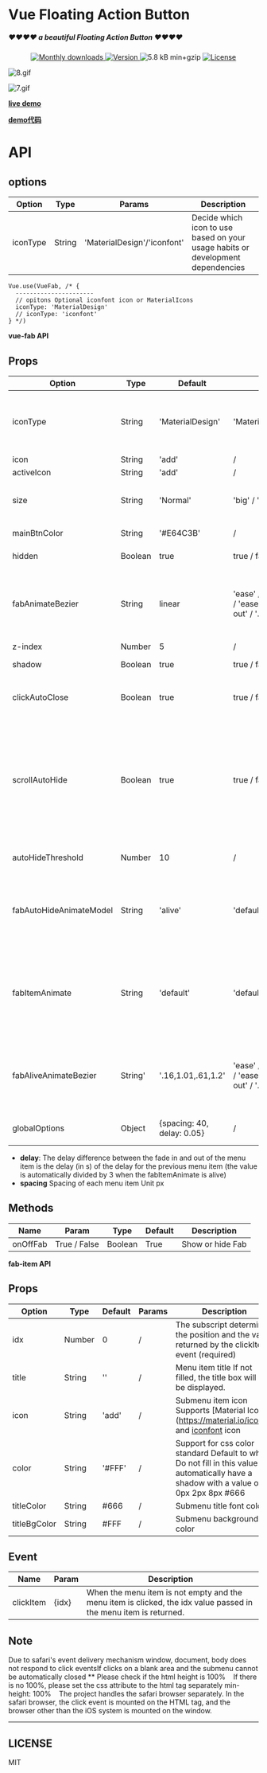 # Vue Floating Action Button

##### ❤❤❤❤ a beautiful Floating Action Button ❤❤❤❤

<p align="center">
	<a href="https://www.npmjs.com/package/vue-float-action-button">
		<img src="https://img.shields.io/npm/dm/vue-float-action-button.svg" alt="Monthly downloads">
	</a>
	<a href="https://www.npmjs.com/package/vue-float-action-button">
		<img src="https://img.shields.io/npm/v/vue-float-action-button.svg" alt="Version">
	</a>
	<img src="https://img.shields.io/badge/min+gzip-5.8_kB-blue.svg" alt="5.8 kB min+gzip">
  <a href="https://github.com/a62527776a/vue-floating-action-button/blob/master/LICENSE"><img
            src="https://img.shields.io/badge/license-MIT-brightgreen.svg" alt="License"></a>
  <br>
</p>

![8.gif](http://upload-images.jianshu.io/upload_images/5738345-8348ec8f54f0d160.gif?imageMogr2/auto-orient/strip)

![7.gif](http://upload-images.jianshu.io/upload_images/5738345-a13b5b7b511f8484.gif?imageMogr2/auto-orient/strip)


**[live demo](http://htmlpreview.github.io/?https://github.com/a62527776a/vue-floating-action-button/blob/master/demo/dist/index.html)**

**[demo代码](https://github.com/a62527776a/vue-floating-action-button/blob/master/demo/App.vue)**



# API

## options

| Option |  Type  | Params | Description |
| ------ | --------  | ------ | ----------  |
|  iconType  | String |'MaterialDesign'/'iconfont' |  Decide which icon to use based on your usage habits or development dependencies |

```
Vue.use(VueFab, /* {
  ----------------------
  // opitons Optional iconfont icon or MaterialIcons
  iconType: 'MaterialDesign'
  // iconType: 'iconfont'
} */)
```

**vue-fab API**

## Props

| Option |  Type  |  Default  | Params | Description |
| ------ | ------ | --------  | ------ | ----------  |
|  iconType  | String |  'MaterialDesign' | 'MaterialDesign'/'iconfont' |  Decide which icon to use based on your usage habits or development dependencies     |
|  icon  | String |  'add' | / |  Inactive icon     |
| activeIcon | String | 'add' | / | Activated icon |
| size | String | 'Normal' | 'big' / 'normal' / 'small' | The size of the main Fab will change with the submenu. |
|mainBtnColor|String|'#E64C3B'| / | Main button color|
|hidden| Boolean | true | true / false | Whether to hide Fab |
|fabAnimateBezier | String | linear | 'ease' / 'linear' / 'ease-in' / 'ease-out' / 'ease-in-out' / '.18,.89,.91,.17' | The main button shows the hidden Bezier curve. Fill in the Bezier curve and fill in 'n, n, n, n' or 'liner' directly.  |
| z-index|Number|5 | / |Fab level|
| shadow | Boolean | true | true / false | Main button shadow|
| clickAutoClose| Boolean | true | true / false | Whether to close the menu after clicking the submenu item |
| scrollAutoHide | Boolean | true | true / false | Whether scrolling triggers auto-hiding (the PC side and the mobile side are implemented differently according to the scroll event and the touchmove event respectively) |
| autoHideThreshold | Number | 10 | / | Scroll triggered auto-hidden threshold unit px |
| fabAutoHideAnimateModel | String | 'alive' | 'default' / 'alive' | Fab scrolling triggers auto-hide animations into 'default' (reduce hidden) and 'alive' (scroll down) |
| fabItemAnimate | String | 'default' | 'default' / 'alive' | Transition animation when opening the close submenu is divided into 'default' (respectively) 'alive' (split transition) |
| fabAliveAnimateBezier | String' | '.16,1.01,.61,1.2' | 'ease' / 'linear' / 'ease-in' / 'ease-out' / 'ease-in-out' / '.18,.89,.91,.17' | Sub-menu list Bezier curve in alive animation mode Note: Only when fabMenuAnimate is alive |
| globalOptions | Object | {spacing: 40, delay: 0.05} | / | Animation delay and spacing for each fab-item |
* **delay**: The delay difference between the fade in and out of the menu item is the delay (in s) of the delay for the previous menu item (the value is automatically divided by 3 when the fabItemAnimate is alive)
* **spacing** Spacing of each menu item Unit px

## Methods

| Name | Param | Type | Default | Description |
| ---- |   -------- | ------- | ------- | ----------- |
| onOffFab | True / False | Boolean | True | Show or hide Fab |

**fab-item API**

## Props

| Option |  Type  |  Default  | Params | Description |
| ------ | ------ | --------  | ------ | ----------  |
| idx | Number | 0 | / | The subscript determines the position and the value returned by the clickItem event (required) |
| title | String | '' | / | Menu item title If not filled, the title box will not be displayed. |
| icon | String | 'add' | / | Submenu item icon Supports [Material Icon] (https://material.io/icons/) and [iconfont](https://www.iconfont.cn/) icon |
| color | String | '#FFF' | / | Support for css color standard Default to white Do not fill in this value will automatically have a shadow with a value of 0px 2px 8px #666 |
| titleColor| String | #666 | / | Submenu title font color |
| titleBgColor | String | #FFF | / | Submenu background color |

## Event

|    Name   |   Param   | Description |
| ----      | -------   | ----------- |
| clickItem | {idx} | When the menu item is not empty and the menu item is clicked, the idx value passed in the menu item is returned. |

## 


## Note

Due to safari's event delivery mechanism window, document, body does not respond to click eventsIf clicks on a blank area and the submenu cannot be automatically closed ** Please check if the html height is 100%
   If there is no 100%, please set the css attribute to the html tag separately min-height: 100%
   The project handles the safari browser separately. In the safari browser, the click event is mounted on the HTML tag, and the browser other than the iOS system is mounted on the window.

***
## LICENSE
MIT
